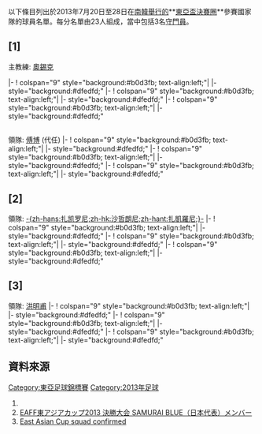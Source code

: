 以下條目列出於2013年7月20日至28日在[南韓舉行的](https://zh.wikipedia.org/wiki/南韓 "wikilink")**[東亞盃決賽圈](../Page/2013年東亞盃.md "wikilink")**參賽國家隊的球員名單。每分名單由23人組成，當中包括3名[守門員](../Page/守門員_\(足球\).md "wikilink")。

## \[1\]

主教練:  [奧錫克](https://zh.wikipedia.org/wiki/奧錫克 "wikilink")

|- \! colspan="9" style="background:\#b0d3fb; text-align:left;"| |- style="background:\#dfedfd;"        |- \! colspan="9" style="background:\#b0d3fb; text-align:left;"| |- style="background:\#dfedfd;"         |- \! colspan="9" style="background:\#b0d3fb; text-align:left;"| |- style="background:\#dfedfd;"

##

領隊:  [傅博](https://zh.wikipedia.org/wiki/傅博_\(足球運動員\) "wikilink") (代任)     |- \! colspan="9" style="background:\#b0d3fb; text-align:left;"| |- style="background:\#dfedfd;"         |- \! colspan="9" style="background:\#b0d3fb; text-align:left;"| |- style="background:\#dfedfd;"        |- \! colspan="9" style="background:\#b0d3fb; text-align:left;"| |- style="background:\#dfedfd;"

## \[2\]

領隊:  [-{zh-hans:扎凯罗尼;zh-hk:沙哲朗尼;zh-hant:扎凱羅尼;}-](../Page/阿爾貝托·扎凱羅尼.md "wikilink")     |- \! colspan="9" style="background:\#b0d3fb; text-align:left;"| |- style="background:\#dfedfd;"         |- \! colspan="9" style="background:\#b0d3fb; text-align:left;"| |- style="background:\#dfedfd;"      |- \! colspan="9" style="background:\#b0d3fb; text-align:left;"| |- style="background:\#dfedfd;"

## \[3\]

領隊:  [洪明甫](../Page/洪明甫.md "wikilink")    |- \! colspan="9" style="background:\#b0d3fb; text-align:left;"| |- style="background:\#dfedfd;"         |- \! colspan="9" style="background:\#b0d3fb; text-align:left;"| |- style="background:\#dfedfd;"           |- \! colspan="9" style="background:\#b0d3fb; text-align:left;"| |- style="background:\#dfedfd;"

## 資料來源

[Category:東亞足球錦標賽](https://zh.wikipedia.org/wiki/Category:東亞足球錦標賽 "wikilink") [Category:2013年足球](https://zh.wikipedia.org/wiki/Category:2013年足球 "wikilink")

1.
2.  [EAFF東アジアカップ2013 決勝大会 SAMURAI BLUE（日本代表）メンバー](http://samuraiblue.jp/newscenter/press_release/news_000577.html)
3.  [East Asian Cup squad confirmed](http://kfa.or.kr/english/news/news_view.asp?g_gubun=2&g_idx=296)